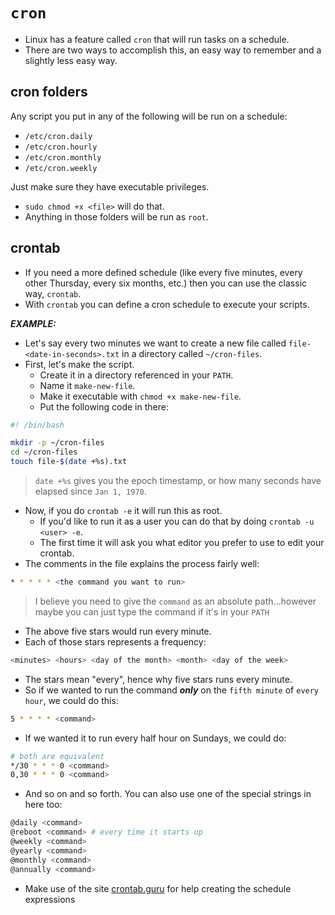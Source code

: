 # `cron`

- Linux has a feature called `cron` that will run tasks on a schedule.
- There are two ways to accomplish this, an easy way to remember and a slightly less easy way.

## cron folders

Any script you put in any of the following will be run on a schedule:

- `/etc/cron.daily`
- `/etc/cron.hourly`
- `/etc/cron.monthly`
- `/etc/cron.weekly`

Just make sure they have executable privileges.

- `sudo chmod +x <file>` will do that.
- Anything in those folders will be run as `root`.

## crontab

- If you need a more defined schedule (like every five minutes, every other Thursday, every six months, etc.) then you can use the classic way, `crontab`.
- With `crontab` you can define a cron schedule to execute your scripts.

**_EXAMPLE:_**

- Let's say every two minutes we want to create a new file called `file-<date-in-seconds>.txt` in a directory called `~/cron-files`.
- First, let's make the script.
  - Create it in a directory referenced in your `PATH`.
  - Name it `make-new-file`.
  - Make it executable with `chmod +x make-new-file`.
  - Put the following code in there:

```sh
#! /bin/bash

mkdir -p ~/cron-files
cd ~/cron-files
touch file-$(date +%s).txt
```

> `date +%s` gives you the epoch timestamp, or how many seconds have elapsed since `Jan 1, 1970`.

- Now, if you do `crontab -e` it will run this as root.
  - If you'd like to run it as a user you can do that by doing `crontab -u <user> -e`.
  - The first time it will ask you what editor you prefer to use to edit your crontab.
- The comments in the file explains the process fairly well:

```sh
* * * * * <the command you want to run>
```

> I believe you need to give the `command` as an absolute path...however maybe you can just type the command if it's in your `PATH`

- The above five stars would run every minute.
- Each of those stars represents a frequency:

```sh
<minutes> <hours> <day of the month> <month> <day of the week>
```

- The stars mean "every", hence why five stars runs every minute.
- So if we wanted to run the command **_only_** on the `fifth minute` of `every hour`, we could do this:

```sh
5 * * * * <command>
```

- If we wanted it to run every half hour on Sundays, we could do:

```sh
# both are equivalent
*/30 * * * 0 <command>
0,30 * * * 0 <command>
```

- And so on and so forth. You can also use one of the special strings in here too:

```sh
@daily <command>
@reboot <command> # every time it starts up
@weekly <command>
@yearly <command>
@monthly <command>
@annually <command>
```

- Make use of the site [crontab.guru](https://crontab.guru/) for help creating the schedule expressions
